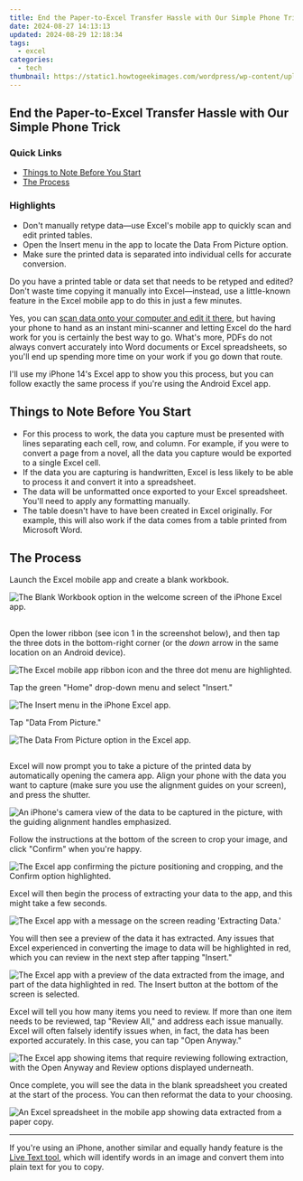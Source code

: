 ```yaml
---
title: End the Paper-to-Excel Transfer Hassle with Our Simple Phone Trick
date: 2024-08-27 14:13:13
updated: 2024-08-29 12:18:34
tags:
  - excel
categories:
  - tech
thumbnail: https://static1.howtogeekimages.com/wordpress/wp-content/uploads/2024/06/a-phone-with-an-excel-spreadsheet-and-a-paper-with-the-same-spreadsheet-printed.jpg
---
```


## End the Paper-to-Excel Transfer Hassle with Our Simple Phone Trick

### Quick Links

* [Things to Note Before You Start](https://facebook-video-footage.techidaily.com/updated-2024-approved-affordable-cameras-for-effective-vloggers/)
* [The Process](https://android-unlock.techidaily.com/a-complete-guide-to-oem-unlocking-on-samsung-galaxy-m34-5g-by-drfone-android/)

### Highlights

* Don't manually retype data—use Excel's mobile app to quickly scan and edit printed tables.
* Open the Insert menu in the app to locate the Data From Picture option.
* Make sure the printed data is separated into individual cells for accurate conversion.

 Do you have a printed table or data set that needs to be retyped and edited? Don't waste time copying it manually into Excel—instead, use a little-known feature in the Excel mobile app to do this in just a few minutes.

 Yes, you can [scan data onto your computer and edit it there](https://youtube-zero.techidaily.com/024-approved-stepwise-strategy-for-transforming-your-youtube-videos-with-imovie/), but having your phone to hand as an instant mini-scanner and letting Excel do the hard work for you is certainly the best way to go. What's more, PDFs do not always convert accurately into Word documents or Excel spreadsheets, so you'll end up spending more time on your work if you go down that route.

 I'll use my iPhone 14's Excel app to show you this process, but you can follow exactly the same process if you're using the Android Excel app.

##  Things to Note Before You Start

* For this process to work, the data you capture must be presented with lines separating each cell, row, and column. For example, if you were to convert a page from a novel, all the data you capture would be exported to a single Excel cell.
* If the data you are capturing is handwritten, Excel is less likely to be able to process it and convert it into a spreadsheet.
* The data will be unformatted once exported to your Excel spreadsheet. You'll need to apply any formatting manually.
* The table doesn't have to have been created in Excel originally. For example, this will also work if the data comes from a table printed from Microsoft Word.

##  The Process

 Launch the Excel mobile app and create a blank workbook.

![The Blank Workbook option in the welcome screen of the iPhone Excel app.](https://static1.howtogeekimages.com/wordpress/wp-content/uploads/2024/06/excel-app-open-blank-workbook-1.jpg) 

## 

 Open the lower ribbon (see icon 1 in the screenshot below), and then tap the three dots in the bottom-right corner (or the _down_ arrow in the same location on an Android device).

![The Excel mobile app ribbon icon and the three dot menu are highlighted.](https://static1.howtogeekimages.com/wordpress/wp-content/uploads/2024/06/excel-app-menus.png) 

 Tap the green "Home" drop-down menu and select "Insert."

![The Insert menu in the iPhone Excel app.](https://static1.howtogeekimages.com/wordpress/wp-content/uploads/2024/06/insert-menu-iphone-excel-app-2.jpg) 

 Tap "Data From Picture."

![The Data From Picture option in the Excel app.](https://static1.howtogeekimages.com/wordpress/wp-content/uploads/2024/06/data-from-picture-excel-app.jpg) 

## 

 Excel will now prompt you to take a picture of the printed data by automatically opening the camera app. Align your phone with the data you want to capture (make sure you use the alignment guides on your screen), and press the shutter.

![An iPhone's camera view of the data to be captured in the picture, with the guiding alignment handles emphasized.](https://static1.howtogeekimages.com/wordpress/wp-content/uploads/2024/06/taking-picture-in-excel.jpg) 

 Follow the instructions at the bottom of the screen to crop your image, and click "Confirm" when you're happy.

![The Excel app confirming the picture positioning and cropping, and the Confirm option highlighted.](https://static1.howtogeekimages.com/wordpress/wp-content/uploads/2024/06/excel-app-confirming-picture-positioning.jpg) 

 Excel will then begin the process of extracting your data to the app, and this might take a few seconds.

![The Excel app with a message on the screen reading 'Extracting Data.'](https://static1.howtogeekimages.com/wordpress/wp-content/uploads/2024/06/extracting-data-from-picture-to-excel-app.jpg) 

 You will then see a preview of the data it has extracted. Any issues that Excel experienced in converting the image to data will be highlighted in red, which you can review in the next step after tapping "Insert."

![The Excel app with a preview of the data extracted from the image, and part of the data highlighted in red. The Insert button at the bottom of the screen is selected.](https://static1.howtogeekimages.com/wordpress/wp-content/uploads/2024/06/excel-app-extracted-data-preview.jpg) 

 Excel will tell you how many items you need to review. If more than one item needs to be reviewed, tap "Review All," and address each issue manually. Excel will often falsely identify issues when, in fact, the data has been exported accurately. In this case, you can tap "Open Anyway."

![The Excel app showing items that require reviewing following extraction, with the Open Anyway and Review options displayed underneath.](https://static1.howtogeekimages.com/wordpress/wp-content/uploads/2024/06/review-extracted-data-in-excel-app.jpg) 

 Once complete, you will see the data in the blank spreadsheet you created at the start of the process. You can then reformat the data to your choosing.

![An Excel spreadsheet in the mobile app showing data extracted from a paper copy.](https://static1.howtogeekimages.com/wordpress/wp-content/uploads/2024/06/extracted-data.jpg) 

---

 If you're using an iPhone, another similar and equally handy feature is the [Live Text tool](https://extra-support.techidaily.com/in-2024-mastering-the-art-of-editing-movie-maker-on-w11-in-detail/), which will identify words in an image and convert them into plain text for you to copy.

<ins class="adsbygoogle"
     style="display:block"
     data-ad-format="autorelaxed"
     data-ad-client="ca-pub-7571918770474297"
     data-ad-slot="1223367746"></ins>



<ins class="adsbygoogle"
     style="display:block"
     data-ad-client="ca-pub-7571918770474297"
     data-ad-slot="8358498916"
     data-ad-format="auto"
     data-full-width-responsive="true"></ins>
